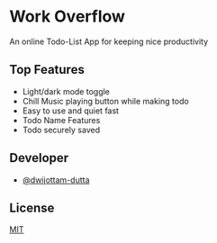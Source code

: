
# Work Overflow

An online Todo-List App for keeping nice productivity


## Top Features

- Light/dark mode toggle
- Chill Music playing button while making todo
- Easy to use and quiet fast
- Todo Name Features
- Todo securely saved

  
## Developer

- [@dwijottam-dutta](https://github.com/Dwijottam-Dutta)

  
## License

[MIT](https://choosealicense.com/licenses/mit/)

  
